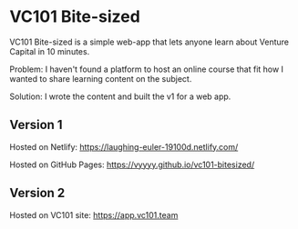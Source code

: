 # VC101 Bite-sized 

VC101 Bite-sized is a simple web-app that lets anyone learn about Venture Capital in 10 minutes.

Problem: I haven't found a platform to host an online course that fit how I wanted to share learning content on the subject.

Solution: I wrote the content and built the v1 for a web app.

## Version 1

Hosted on Netlify: https://laughing-euler-19100d.netlify.com/

Hosted on GitHub Pages: https://vyyyy.github.io/vc101-bitesized/

## Version 2

Hosted on VC101 site: https://app.vc101.team
